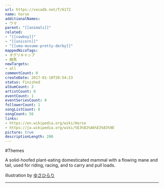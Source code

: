 ```yaml
---
url: https://vocadb.net/T/6172
name: horse
additionalNames: 
- ウマ
parent: "[[animals]]"
related:
- "[[cowboy]]"
- "[[unicorn]]"
- "[[uma-musume-pretty-derby]]"
mappedNicoTags:
- オグリキャップ
- 競馬
newTargets:
- all
commentCount: 0
createDate: 2017-01-10T20:54:23
status: Finished
albumCount: 3
artistCount: 8
eventCount: 1
eventSeriesCount: 0
followerCount: 1
songListCount: 0
songCount: 56
links: 
- https://en.wikipedia.org/wiki/Horse
- https://ja.wikipedia.org/wiki/%E3%82%A6%E3%83%9E
picture: true
descriptionLength: 200
---
```


#Themes

A solid-hoofed plant-eating domesticated mammal with a flowing mane and tail, used for riding, racing, and to carry and pull loads.

illustration by [ゆさひらり](https://www.pixiv.net/member.php?id=343454)

---

